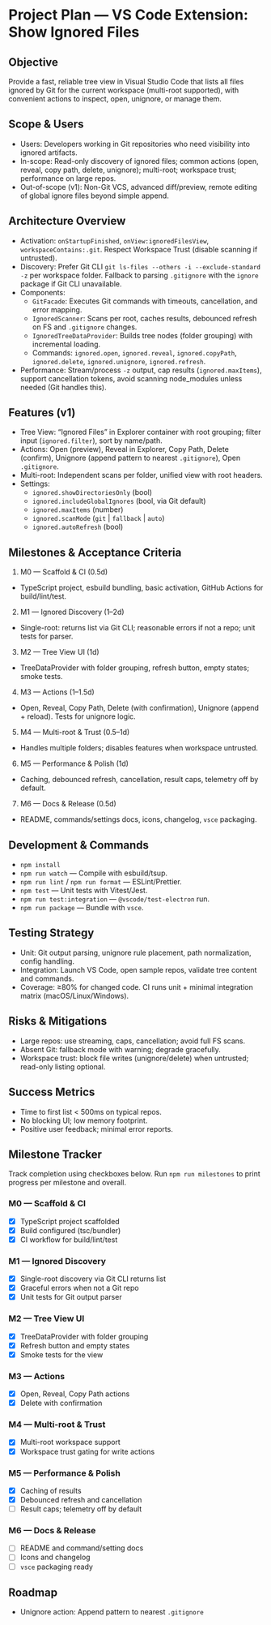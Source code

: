 # Project Plan — VS Code Extension: Show Ignored Files

## Objective

Provide a fast, reliable tree view in Visual Studio Code that lists all files ignored by Git for the current workspace (multi-root supported), with convenient actions to inspect, open, unignore, or manage them.

## Scope & Users

- Users: Developers working in Git repositories who need visibility into ignored artifacts.
- In-scope: Read-only discovery of ignored files; common actions (open, reveal, copy path, delete, unignore); multi-root; workspace trust; performance on large repos.
- Out-of-scope (v1): Non-Git VCS, advanced diff/preview, remote editing of global ignore files beyond simple append.

## Architecture Overview

- Activation: `onStartupFinished`, `onView:ignoredFilesView`, `workspaceContains:.git`. Respect Workspace Trust (disable scanning if untrusted).
- Discovery: Prefer Git CLI `git ls-files --others -i --exclude-standard -z` per workspace folder. Fallback to parsing `.gitignore` with the `ignore` package if Git CLI unavailable.
- Components:
  - `GitFacade`: Executes Git commands with timeouts, cancellation, and error mapping.
  - `IgnoredScanner`: Scans per root, caches results, debounced refresh on FS and `.gitignore` changes.
  - `IgnoredTreeDataProvider`: Builds tree nodes (folder grouping) with incremental loading.
  - Commands: `ignored.open`, `ignored.reveal`, `ignored.copyPath`, `ignored.delete`, `ignored.unignore`, `ignored.refresh`.
- Performance: Stream/process `-z` output, cap results (`ignored.maxItems`), support cancellation tokens, avoid scanning node_modules unless needed (Git handles this).

## Features (v1)

- Tree View: “Ignored Files” in Explorer container with root grouping; filter input (`ignored.filter`), sort by name/path.
- Actions: Open (preview), Reveal in Explorer, Copy Path, Delete (confirm), Unignore (append pattern to nearest `.gitignore`), Open `.gitignore`.
- Multi-root: Independent scans per folder, unified view with root headers.
- Settings:
  - `ignored.showDirectoriesOnly` (bool)
  - `ignored.includeGlobalIgnores` (bool, via Git default)
  - `ignored.maxItems` (number)
  - `ignored.scanMode` (`git` | `fallback` | `auto`)
  - `ignored.autoRefresh` (bool)

## Milestones & Acceptance Criteria

1. M0 — Scaffold & CI (0.5d)

- TypeScript project, esbuild bundling, basic activation, GitHub Actions for build/lint/test.

2. M1 — Ignored Discovery (1–2d)

- Single-root: returns list via Git CLI; reasonable errors if not a repo; unit tests for parser.

3. M2 — Tree View UI (1d)

- TreeDataProvider with folder grouping, refresh button, empty states; smoke tests.

4. M3 — Actions (1–1.5d)

- Open, Reveal, Copy Path, Delete (with confirmation), Unignore (append + reload). Tests for unignore logic.

5. M4 — Multi-root & Trust (0.5–1d)

- Handles multiple folders; disables features when workspace untrusted.

6. M5 — Performance & Polish (1d)

- Caching, debounced refresh, cancellation, result caps, telemetry off by default.

7. M6 — Docs & Release (0.5d)

- README, commands/settings docs, icons, changelog, `vsce` packaging.

## Development & Commands

- `npm install`
- `npm run watch` — Compile with esbuild/tsup.
- `npm run lint` / `npm run format` — ESLint/Prettier.
- `npm test` — Unit tests with Vitest/Jest.
- `npm run test:integration` — `@vscode/test-electron` run.
- `npm run package` — Bundle with `vsce`.

## Testing Strategy

- Unit: Git output parsing, unignore rule placement, path normalization, config handling.
- Integration: Launch VS Code, open sample repos, validate tree content and commands.
- Coverage: ≥80% for changed code. CI runs unit + minimal integration matrix (macOS/Linux/Windows).

## Risks & Mitigations

- Large repos: use streaming, caps, cancellation; avoid full FS scans.
- Absent Git: fallback mode with warning; degrade gracefully.
- Workspace trust: block file writes (unignore/delete) when untrusted; read-only listing optional.

## Success Metrics

- Time to first list < 500ms on typical repos.
- No blocking UI; low memory footprint.
- Positive user feedback; minimal error reports.

## Milestone Tracker

Track completion using checkboxes below. Run `npm run milestones` to print progress per milestone and overall.

### M0 — Scaffold & CI

- [x] TypeScript project scaffolded
- [x] Build configured (tsc/bundler)
- [x] CI workflow for build/lint/test

### M1 — Ignored Discovery

- [x] Single-root discovery via Git CLI returns list
- [x] Graceful errors when not a Git repo
- [x] Unit tests for Git output parser

### M2 — Tree View UI

- [x] TreeDataProvider with folder grouping
- [x] Refresh button and empty states
- [x] Smoke tests for the view

### M3 — Actions

- [x] Open, Reveal, Copy Path actions
- [x] Delete with confirmation

### M4 — Multi-root & Trust

- [x] Multi-root workspace support
- [x] Workspace trust gating for write actions

### M5 — Performance & Polish

- [x] Caching of results
- [x] Debounced refresh and cancellation
- [ ] Result caps; telemetry off by default

### M6 — Docs & Release

- [ ] README and command/setting docs
- [ ] Icons and changelog
- [ ] `vsce` packaging ready

## Roadmap

- Unignore action: Append pattern to nearest `.gitignore`
